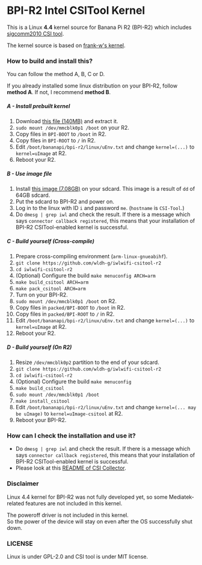 # BPI-R2 Intel CSITool Kernel
This is a Linux **4.4** kernel source for Banana Pi R2 (BPI-R2) which includes [sigcomm2010 CSI tool](https://github.com/dhalperi/linux-80211n-csitool).  

The kernel source is based on [frank-w's kernel](https://github.com/frank-w/BPI-R2-4.4/).  

### How to build and install this?
You can follow the method A, B, C or D.

If you already installed some linux distribution on your BPI-R2, follow **method A**. If not, I recommend **method B**.

##### A - Install prebuilt kernel
1. Download [this file (140MB)](https://go.wldh.org/r2-intel-patch) and extract it.
2. `sudo mount /dev/mmcblk0p1 /boot` on your R2.
3. Copy files in `BPI-BOOT` to `/boot` in R2.
4. Copy files in `BPI-ROOT` to `/` in R2.
5. Edit `/boot/bananapi/bpi-r2/linux/uEnv.txt` and change `kernel=(...)` to `kernel=uImage` at R2.
6. Reboot your R2.

##### B - Use image file
1. Install [this image (7.08GB)](https://go.wldh.org/r2-intel-img) on your sdcard. This image is a result of `dd` of 64GB sdcard.
2. Put the sdcard to BPI-R2 and power on.
3. Log in to the linux with ID `i` and password `me`. (`hostname` is `CSI-Tool`.)
4. Do `dmesg | grep iwl` and check the result. If there is a message which says `connector callback registered`, this means that your installation of BPI-R2 CSITool-enabled kernel is successful.  

##### C - Build yourself (Cross-compile)
1. Prepare cross-compiling environment (`arm-linux-gnueabihf`).  
2. `git clone https://github.com/wldh-g/iwlwifi-csitool-r2`  
3. `cd iwlwifi-csitool-r2`  
4. (Optional) Configure the build `make menuconfig ARCH=arm`
5. `make build_csitool ARCH=arm`
6. `make pack_csitool ARCH=arm`
7. Turn on your BPI-R2.
8. `sudo mount /dev/mmcblk0p1 /boot` on R2.
9. Copy files in `packed/BPI-BOOT` to `/boot` in R2.
10. Copy files in `packed/BPI-ROOT` to `/` in R2.
11. Edit `/boot/bananapi/bpi-r2/linux/uEnv.txt` and change `kernel=(...)` to `kernel=uImage` at R2.
12. Reboot your R2.

##### D - Build yourself (On R2)
1. Resize `/dev/mmcblk0p2` partition to the end of your sdcard.  
2. `git clone https://github.com/wldh-g/iwlwifi-csitool-r2`  
3. `cd iwlwifi-csitool-r2`  
4. (Optional) Configure the build `make menuconfig`
5. `make build_csitool`
6. `sudo mount /dev/mmcblk0p1 /boot`
7. `make install_csitool`
8. Edit `/boot/bananapi/bpi-r2/linux/uEnv.txt` and change `kernel=(... may be uImage)` to `kernel=uImage-csitool` at R2.  
9. Reboot your BPI-R2.  

### How can I check the installation and use it?
- Do `dmesg | grep iwl` and check the result. If there is a message which says `connector callback registered`, this means that your installation of BPI-R2 CSITool-enabled kernel is successful.  
- Please look at this [README of CSI Collector](https://github.com/wldh-g/iwlwifi-csitool-apps#readme).  

### Disclaimer
Linux 4.4 kernel for BPI-R2 was not fully developed yet, so some Mediatek-related features are not included in this kernel.  

The poweroff driver is not included in this kernel.  
So the power of the device will stay on even after the OS successfully shut down.

### LICENSE
Linux is under GPL-2.0 and CSI tool is under MIT license.
